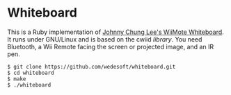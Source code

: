Whiteboard
===============

This is a Ruby implementation of [Johnny Chung Lee's WiiMote Whiteboard](http://johnnylee.net/projects/wii/). It runs under GNU/Linux and is based on the cwiid *library*. You need Bluetooth, a Wii Remote facing the screen or projected image, and an IR pen.

    $ git clone https://github.com/wedesoft/whiteboard.git
    $ cd whiteboard
    $ make
    $ ./whiteboard

